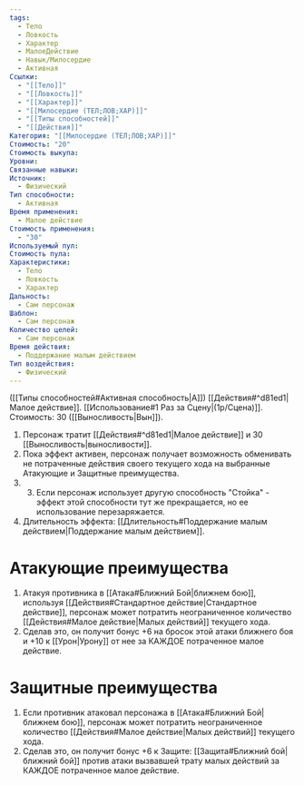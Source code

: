 ```yaml
---
tags:
  - Тело
  - Ловкость
  - Характер
  - МалоеДействие
  - Навык/Милосердие
  - Активная
Ссылки:
  - "[[Тело]]"
  - "[[Ловкость]]"
  - "[[Характер]]"
  - "[[Милосердие (ТЕЛ;ЛОВ;ХАР)]]"
  - "[[Типы способностей]]"
  - "[[Действия]]"
Категория: "[[Милосердие (ТЕЛ;ЛОВ;ХАР)]]"
Стоимость: "20"
Стоимость выкупа:
Уровни:
Связанные навыки:
Источник:
  - Физический
Тип способности:
  - Активная
Время применения:
  - Малое действие
Стоимость применения:
  - "30"
Используемый пул:
Стоимость пула:
Характеристики:
  - Тело
  - Ловкость
  - Характер
Дальность:
  - Сам персонаж
Шаблон:
  - Сам персонаж
Количество целей:
  - Сам персонаж
Время действия:
  - Поддержание малым действием
Тип воздействия:
  - Физический
---
```

([[Типы способностей#Активная способность|А]]) [[Действия#^d81ed1|Малое действие]]. [[Использование#1 Раз за Сцену|(1р/Сцена)]]. Стоимость: 30 ([[Выносливость|Вын]]).

1. Персонаж тратит [[Действия#^d81ed1|Малое действие]] и 30 [[Выносливость|выносливости]].
2. Пока эффект активен, персонаж получает возможность обменивать не потраченные действия своего текущего хода на выбранные Атакующие и Защитные преимущества.
3. 3. Если персонаж использует другую способность "Стойка" - эффект этой способности тут же прекращается, но ее использование перезаряжается. 
4. Длительность эффекта: [[Длительность#Поддержание малым действием|Поддержание малым действием]].

# Атакующие преимущества

1. Атакуя противника в [[Атака#Ближний Бой|ближнем бою]], используя [[Действия#Стандартное действие|Стандартное действие]], персонаж может потратить неограниченное количество [[Действия#Малое действие|Малых действий]] текущего хода.
2. Сделав это, он получит бонус +6 на бросок этой атаки ближнего боя и +10 к [[Урон|Урону]] от нее за КАЖДОЕ потраченное малое действие. 

# Защитные преимущества

1. Если противник атаковал персонажа в [[Атака#Ближний Бой|ближнем бою]], персонаж может потратить неограниченное количество [[Действия#Малое действие|Малых действий]] текущего хода.
2. Сделав это, он получит бонус +6 к Защите: [[Защита#Ближний бой|ближний бой]] против атаки вызвавшей трату малых действий за КАЖДОЕ потраченное малое действие. 


